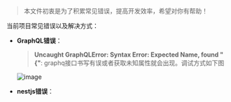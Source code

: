 > 本文件初衷是为了积累常见错误，提高开发效率，希望对你有帮助！

当前项目常见错误以及解决方式：
- **GraphQL错误**：
  >**Uncaught GraphQLError: Syntax Error: Expected Name, found "{"**: graphq接口书写有误或者获取未知属性就会出现。调试方式如下图

  ![image](https://github.com/wushengzhu/learn-platform/assets/59349073/8afd6c90-c315-4404-8f4b-85bbde886594)

- **nestjs错误**：
